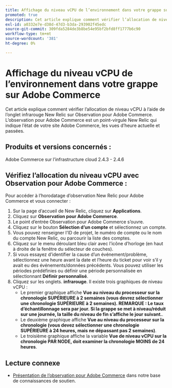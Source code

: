 ```yaml
---
title: Affichage du niveau vCPU de l’environnement dans votre grappe sur Adobe Commerce
promoted: true
description: Cet article explique comment vérifier l’allocation de niveau vCPU à l’aide de l’onglet infrarouge New Relic sur Observation pour Adobe Commerce. L’observation pour Adobe Commerce est un point-virgule New Relic qui indique l’état de votre site Adobe Commerce, les vues d’heure actuelle et passées.
exl-id: a0332e7e-d38d-47d3-b3da-293902f45edc
source-git-commit: 309fda5284de3b8be54e95bf2bfd8ff1777b6c90
workflow-type: tm+mt
source-wordcount: '381'
ht-degree: 0%

---
```


# Affichage du niveau vCPU de l’environnement dans votre grappe sur Adobe Commerce

Cet article explique comment vérifier l’allocation de niveau vCPU à l’aide de l’onglet infrarouge New Relic sur Observation pour Adobe Commerce. L’observation pour Adobe Commerce est un point-virgule New Relic qui indique l’état de votre site Adobe Commerce, les vues d’heure actuelle et passées.

## Produits et versions concernés :

Adobe Commerce sur l’infrastructure cloud 2.4.3 - 2.4.6

## Vérifiez l’allocation du niveau vCPU avec Observation pour Adobe Commerce :

Pour accéder à l’horodatage d’observation New Relic pour Adobe Commerce et vous connecter :

1. Sur la page d’accueil de New Relic, cliquez sur **Applications**.
1. Cliquez sur **Observation pour Adobe Commerce**.
1. Le point d’entrée Observation pour Adobe Commerce s’ouvre.
1. Cliquez sur le bouton **Sélection d’un compte** et sélectionnez un compte.
1. Vous pouvez renseigner l’ID de projet, le numéro de compte ou le nom du compte New Relic, ou parcourir la liste des comptes.
1. Cliquez sur le menu déroulant bleu clair avec l’icône d’horloge (en haut à droite de la fenêtre du sélecteur de couches).
1. Si vous essayez d’identifier la cause d’un événement/problème, sélectionnez une heure avant la date et l’heure du ticket pour voir s’il y avait eu des événements/données précédents. Vous pouvez utiliser les périodes prédéfinies ou définir une période personnalisée en sélectionnant **Définir personnalisé**.
1. Cliquez sur les onglets. **infrarouge**. Il existe trois graphiques de niveau vCPU :
   * Le premier graphique affiche **Vue au niveau du processeur sur la chronologie SUPÉRIEURE à 2 semaines (vous devrez sélectionner une chronologie SUPÉRIEURE à 2 semaines). REMARQUE : Le taux d’échantillonnage sera par jour. Si la grappe se met à niveau/réduit sur une journée, la taille du niveau de fin s’affiche le jour suivant.**.
   * Le deuxième graphique affiche **Vue au niveau du processeur sur la chronologie (vous devez sélectionner une chronologie SUPÉRIEURE à 24 heures, mais ne dépassant pas 2 semaines)**.
   * Le troisième graphique affiche la variable **Vue de niveau vCPU sur la chronologie PAR NODE, doit examiner la chronologie MOINS de 24 heures**.

## Lecture connexe

* [Présentation de l’observation pour Adobe Commerce](/help/support-tools/observation-for-adobe-commerce/observation-adobe-commerce-overview.md) dans notre base de connaissances de soutien.
